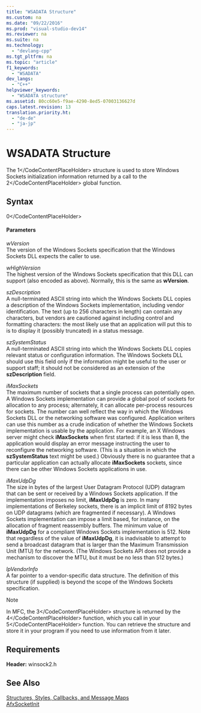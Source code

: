```yaml
---
title: "WSADATA Structure"
ms.custom: na
ms.date: "09/22/2016"
ms.prod: "visual-studio-dev14"
ms.reviewer: na
ms.suite: na
ms.technology: 
  - "devlang-cpp"
ms.tgt_pltfrm: na
ms.topic: "article"
f1_keywords: 
  - "WSADATA"
dev_langs: 
  - "C++"
helpviewer_keywords: 
  - "WSADATA structure"
ms.assetid: 80cc60e5-f9ae-4290-8ed5-07003136627d
caps.latest.revision: 13
translation.priority.ht: 
  - "de-de"
  - "ja-jp"
---
```

# WSADATA Structure
The <CodeContentPlaceHolder>1\</CodeContentPlaceHolder> structure is used to store Windows Sockets initialization information returned by a call to the <CodeContentPlaceHolder>2\</CodeContentPlaceHolder> global function.  
  
## Syntax  
  
<CodeContentPlaceHolder>0\</CodeContentPlaceHolder>  
#### Parameters  
 *wVersion*  
 The version of the Windows Sockets specification that the Windows Sockets DLL expects the caller to use.  
  
 *wHighVersion*  
 The highest version of the Windows Sockets specification that this DLL can support (also encoded as above). Normally, this is the same as **wVersion**.  
  
 *szDescription*  
 A null-terminated ASCII string into which the Windows Sockets DLL copies a description of the Windows Sockets implementation, including vendor identification. The text (up to 256 characters in length) can contain any characters, but vendors are cautioned against including control and formatting characters: the most likely use that an application will put this to is to display it (possibly truncated) in a status message.  
  
 *szSystemStatus*  
 A null-terminated ASCII string into which the Windows Sockets DLL copies relevant status or configuration information. The Windows Sockets DLL should use this field only if the information might be useful to the user or support staff; it should not be considered as an extension of the **szDescription** field.  
  
 *iMaxSockets*  
 The maximum number of sockets that a single process can potentially open. A Windows Sockets implementation can provide a global pool of sockets for allocation to any process; alternately, it can allocate per-process resources for sockets. The number can well reflect the way in which the Windows Sockets DLL or the networking software was configured. Application writers can use this number as a crude indication of whether the Windows Sockets implementation is usable by the application. For example, an X Windows server might check **iMaxSockets** when first started: if it is less than 8, the application would display an error message instructing the user to reconfigure the networking software. (This is a situation in which the **szSystemStatus** text might be used.) Obviously there is no guarantee that a particular application can actually allocate **iMaxSockets** sockets, since there can be other Windows Sockets applications in use.  
  
 *iMaxUdpDg*  
 The size in bytes of the largest User Datagram Protocol (UDP) datagram that can be sent or received by a Windows Sockets application. If the implementation imposes no limit, **iMaxUdpDg** is zero. In many implementations of Berkeley sockets, there is an implicit limit of 8192 bytes on UDP datagrams (which are fragmented if necessary). A Windows Sockets implementation can impose a limit based, for instance, on the allocation of fragment reassembly buffers. The minimum value of **iMaxUdpDg** for a compliant Windows Sockets implementation is 512. Note that regardless of the value of **iMaxUdpDg**, it is inadvisable to attempt to send a broadcast datagram that is larger than the Maximum Transmission Unit (MTU) for the network. (The Windows Sockets API does not provide a mechanism to discover the MTU, but it must be no less than 512 bytes.)  
  
 *lpVendorInfo*  
 A far pointer to a vendor-specific data structure. The definition of this structure (if supplied) is beyond the scope of the Windows Sockets specification.  
  
> [!NOTE]
>  In MFC, the <CodeContentPlaceHolder>3\</CodeContentPlaceHolder> structure is returned by the <CodeContentPlaceHolder>4\</CodeContentPlaceHolder> function, which you call in your <CodeContentPlaceHolder>5\</CodeContentPlaceHolder> function. You can retrieve the structure and store it in your program if you need to use information from it later.  
  
## Requirements  
 **Header:** winsock2.h  
  
## See Also  
 [Structures, Styles, Callbacks, and Message Maps](../vs140/structures--styles--callbacks--and-message-maps.md)   
 [AfxSocketInit](../vs140/afxsocketinit.md)